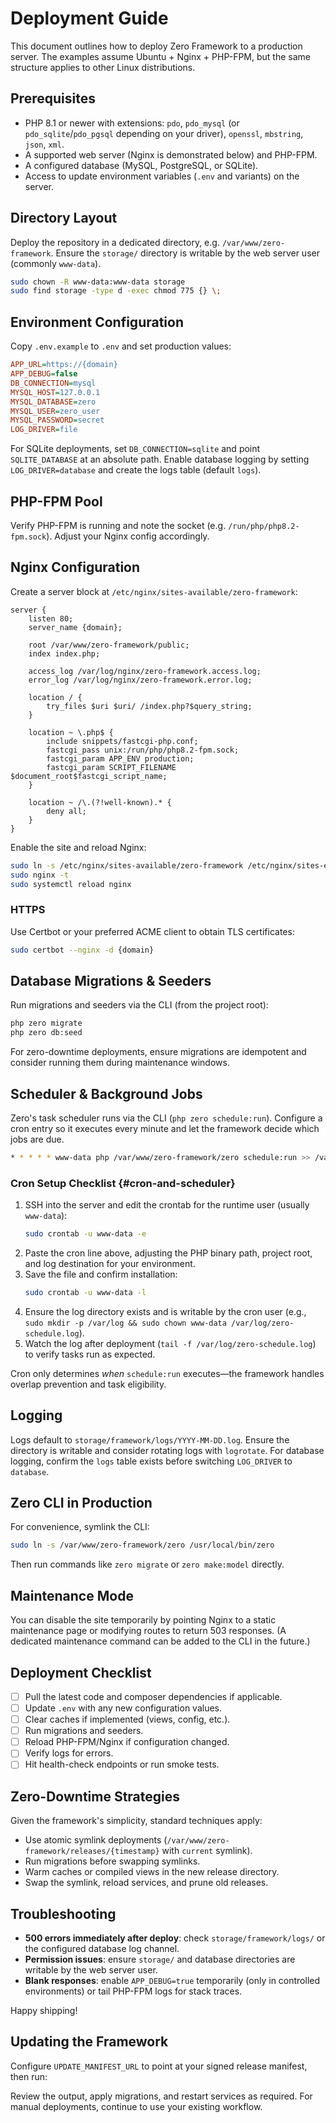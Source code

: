 # Deployment Guide

This document outlines how to deploy Zero Framework to a production server. The examples assume Ubuntu + Nginx + PHP-FPM, but the same structure applies to other Linux distributions.

## Prerequisites

- PHP 8.1 or newer with extensions: `pdo`, `pdo_mysql` (or `pdo_sqlite`/`pdo_pgsql` depending on your driver), `openssl`, `mbstring`, `json`, `xml`.
- A supported web server (Nginx is demonstrated below) and PHP-FPM.
- A configured database (MySQL, PostgreSQL, or SQLite).
- Access to update environment variables (`.env` and variants) on the server.

## Directory Layout

Deploy the repository in a dedicated directory, e.g. `/var/www/zero-framework`. Ensure the `storage/` directory is writable by the web server user (commonly `www-data`).

```bash
sudo chown -R www-data:www-data storage
sudo find storage -type d -exec chmod 775 {} \;
```

## Environment Configuration

Copy `.env.example` to `.env` and set production values:

```ini
APP_URL=https://{domain}
APP_DEBUG=false
DB_CONNECTION=mysql
MYSQL_HOST=127.0.0.1
MYSQL_DATABASE=zero
MYSQL_USER=zero_user
MYSQL_PASSWORD=secret
LOG_DRIVER=file
```

For SQLite deployments, set `DB_CONNECTION=sqlite` and point `SQLITE_DATABASE` at an absolute path. Enable database logging by setting `LOG_DRIVER=database` and create the logs table (default `logs`).

## PHP-FPM Pool

Verify PHP-FPM is running and note the socket (e.g. `/run/php/php8.2-fpm.sock`). Adjust your Nginx config accordingly.

## Nginx Configuration

Create a server block at `/etc/nginx/sites-available/zero-framework`:

```nginx
server {
    listen 80;
    server_name {domain};

    root /var/www/zero-framework/public;
    index index.php;

    access_log /var/log/nginx/zero-framework.access.log;
    error_log /var/log/nginx/zero-framework.error.log;

    location / {
        try_files $uri $uri/ /index.php?$query_string;
    }

    location ~ \.php$ {
        include snippets/fastcgi-php.conf;
        fastcgi_pass unix:/run/php/php8.2-fpm.sock;
        fastcgi_param APP_ENV production;
        fastcgi_param SCRIPT_FILENAME $document_root$fastcgi_script_name;
    }

    location ~ /\.(?!well-known).* {
        deny all;
    }
}
```

Enable the site and reload Nginx:

```bash
sudo ln -s /etc/nginx/sites-available/zero-framework /etc/nginx/sites-enabled/
sudo nginx -t
sudo systemctl reload nginx
```

### HTTPS

Use Certbot or your preferred ACME client to obtain TLS certificates:

```bash
sudo certbot --nginx -d {domain}
```

## Database Migrations & Seeders

Run migrations and seeders via the CLI (from the project root):

```bash
php zero migrate
php zero db:seed
```

For zero-downtime deployments, ensure migrations are idempotent and consider running them during maintenance windows.

## Scheduler & Background Jobs

Zero's task scheduler runs via the CLI (`php zero schedule:run`). Configure a cron entry so it executes every minute and let the framework decide which jobs are due.

```bash
* * * * * www-data php /var/www/zero-framework/zero schedule:run >> /var/log/zero-schedule.log 2>&1
```

### Cron Setup Checklist {#cron-and-scheduler}

1. SSH into the server and edit the crontab for the runtime user (usually `www-data`):
   ```bash
   sudo crontab -u www-data -e
   ```
2. Paste the cron line above, adjusting the PHP binary path, project root, and log destination for your environment.
3. Save the file and confirm installation:
   ```bash
   sudo crontab -u www-data -l
   ```
4. Ensure the log directory exists and is writable by the cron user (e.g., `sudo mkdir -p /var/log && sudo chown www-data /var/log/zero-schedule.log`).
5. Watch the log after deployment (`tail -f /var/log/zero-schedule.log`) to verify tasks run as expected.

Cron only determines _when_ `schedule:run` executes—the framework handles overlap prevention and task eligibility.

## Logging

Logs default to `storage/framework/logs/YYYY-MM-DD.log`. Ensure the directory is writable and consider rotating logs with `logrotate`. For database logging, confirm the `logs` table exists before switching `LOG_DRIVER` to `database`.

## Zero CLI in Production

For convenience, symlink the CLI:

```bash
sudo ln -s /var/www/zero-framework/zero /usr/local/bin/zero
```

Then run commands like `zero migrate` or `zero make:model` directly.

## Maintenance Mode

You can disable the site temporarily by pointing Nginx to a static maintenance page or modifying routes to return 503 responses. (A dedicated maintenance command can be added to the CLI in the future.)

## Deployment Checklist

- [ ] Pull the latest code and composer dependencies if applicable.
- [ ] Update `.env` with any new configuration values.
- [ ] Clear caches if implemented (views, config, etc.).
- [ ] Run migrations and seeders.
- [ ] Reload PHP-FPM/Nginx if configuration changed.
- [ ] Verify logs for errors.
- [ ] Hit health-check endpoints or run smoke tests.

## Zero-Downtime Strategies

Given the framework's simplicity, standard techniques apply:

- Use atomic symlink deployments (`/var/www/zero-framework/releases/{timestamp}` with `current` symlink).
- Run migrations before swapping symlinks.
- Warm caches or compiled views in the new release directory.
- Swap the symlink, reload services, and prune old releases.

## Troubleshooting

- **500 errors immediately after deploy**: check `storage/framework/logs/` or the configured database log channel.
- **Permission issues**: ensure `storage/` and database directories are writable by the web server user.
- **Blank responses**: enable `APP_DEBUG=true` temporarily (only in controlled environments) or tail PHP-FPM logs for stack traces.

Happy shipping!

## Updating the Framework

Configure `UPDATE_MANIFEST_URL` to point at your signed release manifest, then run:

Review the output, apply migrations, and restart services as required. For manual deployments, continue to use your existing workflow.
